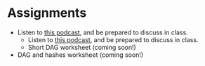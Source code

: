 # Assignments

* Listen to [this podcast](https://www.cmpod.net/history_of_open_source_pt1/), and be prepared to discuss in class.
  * Listen to [this podcast](https://www.cmpod.net/history-open-source-free-software-pt-2-w-special-guests-richard-stallman-tim-oreilly/), and be prepared to discuss in class.
  * Short DAG worksheet (coming soon!)
* DAG and hashes worksheet (coming soon!)
